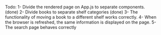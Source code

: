 Todo:
1- Divide the rendered page on App.js to separate components. (done)
2- Divide books to separate shelf categories (done)
3- The functionality of moving a book to a different shelf works correctly.
4- When the browser is refreshed, the same information is displayed on the page.
5- The search page behaves correctly
